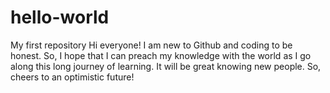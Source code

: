 # hello-world
My first repository 
Hi everyone! I am new to Github and coding to be honest. So, I hope that I can preach my knowledge with the world as I go along this long journey of learning. It will be great knowing new people. So, cheers to an optimistic future! 
